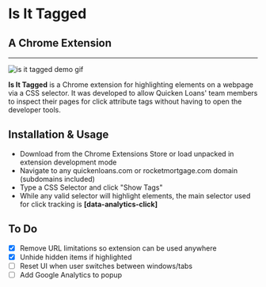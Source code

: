 # Is It Tagged

## A Chrome Extension

---

![is it tagged demo gif](https://i.imgur.com/sNKC1pD.gif)

**Is It Tagged** is a Chrome extension for highlighting elements on a webpage via a CSS selector. It was developed to allow Quicken Loans' team members to inspect their pages for click attribute tags without having to open the developer tools.

## Installation & Usage

- Download from the Chrome Extensions Store or load unpacked in extension development mode
- Navigate to any quickenloans.com or rocketmortgage.com domain (subdomains included)
- Type a CSS Selector and click "Show Tags"
- While any valid selector will highlight elements, the main selector used for click tracking is **[data-analytics-click]**

## To Do

- [x] Remove URL limitations so extension can be used anywhere
- [x] Unhide hidden items if highlighted
- [ ] Reset UI when user switches between windows/tabs
- [ ] Add Google Analytics to popup
